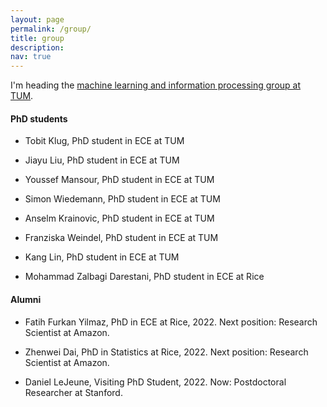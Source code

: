 ```yaml
---
layout: page
permalink: /group/
title: group
description:
nav: true
---
```



I'm heading the [machine learning and information processing group at TUM](https://www.ce.cit.tum.de/mli/people/).


#### PhD students

- Tobit Klug, PhD student in ECE at TUM
- Jiayu Liu, PhD student in ECE at TUM
- Youssef Mansour, PhD student in ECE at TUM
- Simon Wiedemann, PhD student in ECE at TUM
- Anselm Krainovic, PhD student in ECE at TUM
- Franziska Weindel, PhD student in ECE at TUM
- Kang Lin, PhD student in ECE at TUM

- Mohammad Zalbagi Darestani, PhD student in ECE at Rice


#### Alumni

- Fatih Furkan Yilmaz, PhD in ECE at Rice, 2022. Next position: Research Scientist at Amazon.

- Zhenwei Dai, PhD in Statistics at Rice, 2022. Next position: Research Scientist at Amazon.

- Daniel LeJeune, Visiting PhD Student, 2022. Now: Postdoctoral Researcher at Stanford.

